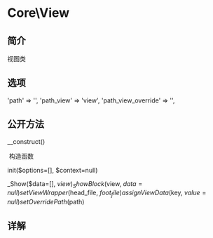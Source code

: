 # Core\View

## 简介
视图类
## 选项
'path' => '',
'path_view' => 'view',
'path_view_override' => '',
## 公开方法
__construct()

​	构造函数

init($options=[], $context=null)

_Show($data=[], $view)
_ShowBlock($view, $data=null)
setViewWrapper($head_file, $foot_file)
assignViewData($key, $value=null)
setOverridePath($path)


## 详解

